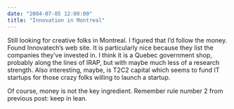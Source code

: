 ```yaml
---
date: "2004-07-05 12:00:00"
title: "Innovation in Montreal"
---
```




Still looking for creative folks in Montreal. I figured that I&rsquo;d follow the money. Found Innovatech&rsquo;s web site. It is particularly nice because they list the companies they&rsquo;ve invested in. I think it is a Quebec government shop, probably along the lines of IRAP, but with maybe much less of a research strength. Also interesting, maybe, is T2C2 capital which seems to fund IT startups for those crazy folks willing to launch a startup.

Of course, money is not the key ingredient. Remember rule number 2 from previous post: keep in lean.

